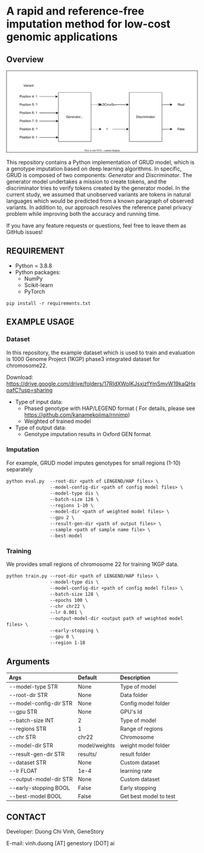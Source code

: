 # A rapid and reference-free imputation method for low-cost genomic applications

## Overview
![Screenshot](image/GRUD.svg)

This repository contains a Python implementation of GRUD model, which is a genotype imputation based on deep learning algorithms. In specific, GRUD is composed of two components: *Generator* and *Discriminator*. The generator model undertakes a mission to create tokens, and the discriminator tries to verify tokens created by the generator model. In the current study, we assumed that unobserved variants are tokens in natural languages which would be predicted from a known paragraph of observed variants. In addition to, our approach resolves the reference panel privacy problem while improving both the accuracy and running time. 

If you have any feature requests or questions, feel free to leave them as GitHub issues!
## REQUIREMENT

- Python = 3.8.8
- Python packages:
  - NumPy
  - Scikit-learn
  - PyTorch

```script
pip install -r requirements.txt
```

## EXAMPLE USAGE

### Dataset
In this repository, the example dataset which is used to train and evaluation is 1000 Genome Project (1KGP) phase3 integrated dataset for chromosome22.

Download: https://drive.google.com/drive/folders/17RIdXWoIKJsxjzfYmSmvW19kaQHxoafC?usp=sharing
- Type of input data:
  - Phased genotype with HAP/LEGEND format ( For details, please see https://github.com/kanamekojima/rnnimp)
  - Weighted of trained model
- Type of output data:
  - Genotype imputation results in Oxford GEN format

### Imputation
For example, GRUD model imputes genotypes for small regions (1-10) separately

```script
python eval.py  --root-dir <path of LENGEND/HAP files> \
                --model-config-dir <path of config model files> \
                --model-type dis \
                --batch-size 128 \
                --regions 1-10 \
                --model-dir <path of weighted model files> \
                --gpu 2 \ 
                --result-gen-dir <path of output files> \
                --sample <path of sample name file> \
                --best-model
```

### Training
We provides small regions of chromosome 22 for training 1KGP data.

```script
python train.py --root-dir <path of LENGEND/HAP files> \
                --model-type dis \
                --model-config-dir <path of config model files> \
                --batch-size 128 \
                --epochs 100 \
                --chr chr22 \
                --lr 0.001 \
                --output-model-dir <output path of weighted model files> \
                --early-stopping \
                --gpu 0 \
                --region 1-10
```

## Arguments
| Args | Default | Description |
| :--- | :--- | :--- |
| --model-type STR | None | Type of model |
| --root-dir STR | None | Data folder |
| --model-config-dir STR | None | Config model folder |
| --gpu STR | None | GPU's Id |
| --batch-size INT | 2 | Type of model |
| --regions STR | 1 | Range of regions |
| --chr STR | chr22 | Chromosome |
| --model-dir STR | model/weights | weight model folder |
| --result-gen-dir STR | results/ | result folder |
| --dataset STR| None | Custom dataset |
| --lr FLOAT| 1e-4 | learning rate |
| --output-model-dir STR| None | Custom dataset |
| --early-stopping BOOL | False | Early stopping |
| --best-model BOOL| False | Get best model to test |

## CONTACT
Developer: Duong Chi Vinh, GeneStory

E-mail: vinh.duong [AT] genestory [DOT] ai

